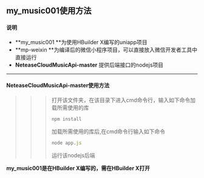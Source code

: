 ## my_music001使用方法

#### 说明

- **my_music001 **为使用HBuilder X编写的uniapp项目
- **mp-weixin **为编译后的微信小程序项目，可以直接放入微信开发者工具中直接运行
- **NeteaseCloudMusicApi-master** 提供后端接口的nodejs项目

---

#### NeteaseCloudMusicApi-master使用方法

> > > 打开该文件夹，在该目录下进入cmd命令行，输入如下命令加载所需使用的库
> > >
> > > ```js
> > > npm install
> > > ```
> > >
> > > 加载所需使用的库后,在cmd命令行输入如下命令
> > >
> > > ```js
> > > node app.js
> > > ```
> > >
> > > 运行该nodejs后端
> > >
> > > [^注意]: 该后端需连接因特网
> > >
> > > 

**my_music001是在HBuilder X编写的，需在HBuilder X打开**





